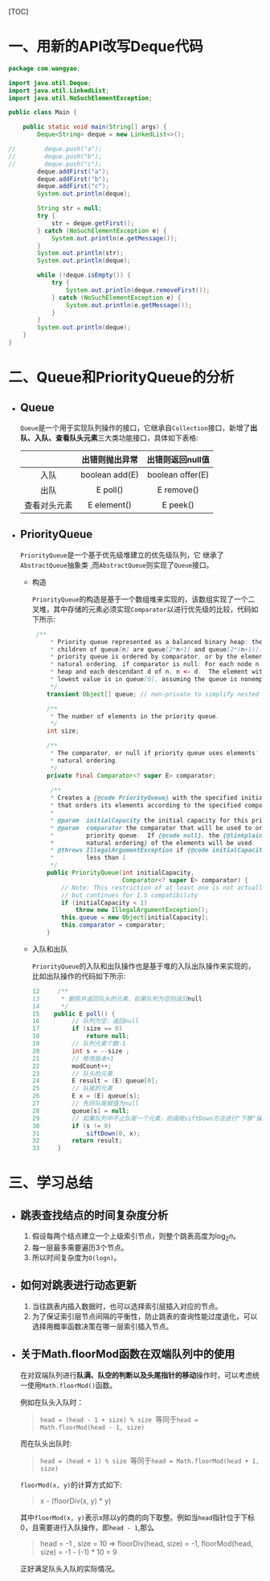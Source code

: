 [TOC]

# **一、用新的API改写Deque代码**

```java
package com.wangyao;

import java.util.Deque;
import java.util.LinkedList;
import java.util.NoSuchElementException;

public class Main {

    public static void main(String[] args) {
        Deque<String> deque = new LinkedList<>();

//        deque.push("a");
//        deque.push("b");
//        deque.push("c");
        deque.addFirst("a");
        deque.addFirst("b");
        deque.addFirst("c");
        System.out.println(deque);

        String str = null;
        try {
            str = deque.getFirst();
        } catch (NoSuchElementException e) {
            System.out.println(e.getMessage());
        }
        System.out.println(str);
        System.out.println(deque);

        while (!deque.isEmpty()) {
            try {
                System.out.println(deque.removeFirst());
            } catch (NoSuchElementException e) {
                System.out.println(e.getMessage());
            }
        }
        System.out.println(deque);
    }
}

```

# **二、Queue和PriorityQueue的分析**

- ## **Queue**

  `Queue`是一个用于实现队列操作的接口，它继承自`Collection`接口，新增了**出队、入队、查看队头元素**三大类功能接口，具体如下表格:

  |              | 出错则抛出异常 | 出错则返回null值 |
  | :----------: | :------------: | :--------------: |
  |     入队     | boolean add(E) | boolean offer(E) |
  |     出队     |    E poll()    |    E remove()    |
  | 查看对头元素 |  E element()   |     E peek()     |

  

- ## **PriorityQueue**

  `PriorityQueue`是一个基于优先级堆建立的优先级队列，它 继承了`AbstractQueue`抽象类 ,而`AbstractQueue`则实现了`Queue`接口。

  - 构造

    `PriorityQueue`的构造是基于一个数组堆来实现的，该数组实现了一个二叉堆，其中存储的元素必须实现`Comparator`以进行优先级的比较，代码如下所示:

    ```java
     /**
         * Priority queue represented as a balanced binary heap: the two
         * children of queue[n] are queue[2*n+1] and queue[2*(n+1)].  The
         * priority queue is ordered by comparator, or by the elements'
         * natural ordering, if comparator is null: For each node n in the
         * heap and each descendant d of n, n <= d.  The element with the
         * lowest value is in queue[0], assuming the queue is nonempty.
         */
        transient Object[] queue; // non-private to simplify nested class access
    
        /**
         * The number of elements in the priority queue.
         */
        int size;
    
        /**
         * The comparator, or null if priority queue uses elements'
         * natural ordering.
         */
        private final Comparator<? super E> comparator;
        
         /**
         * Creates a {@code PriorityQueue} with the specified initial capacity
         * that orders its elements according to the specified comparator.
         *
         * @param  initialCapacity the initial capacity for this priority queue
         * @param  comparator the comparator that will be used to order this
         *         priority queue.  If {@code null}, the {@linkplain Comparable
         *         natural ordering} of the elements will be used.
         * @throws IllegalArgumentException if {@code initialCapacity} is
         *         less than 1
         */
        public PriorityQueue(int initialCapacity,
                             Comparator<? super E> comparator) {
            // Note: This restriction of at least one is not actually needed,
            // but continues for 1.5 compatibility
            if (initialCapacity < 1)
                throw new IllegalArgumentException();
            this.queue = new Object[initialCapacity];
            this.comparator = comparator;
        }
    ```

  - 入队和出队

    `PriorityQueue`的入队和出队操作也是基于堆的入队出队操作来实现的，比如出队操作的代码如下所示:

    ```java
    12     /**
    13      * 删除并返回队头的元素，如果队列为空则返回null
    14      */
    15    public E poll() {
    16         // 队列为空，返回null
    17         if (size == 0)
    18             return null;
    19         // 队列元素个数-1
    20         int s = --size ;
    21         // 修改版本+1
    22         modCount++;
    23         // 队头的元素
    24         E result = (E) queue[0];
    25         // 队尾的元素
    26         E x = (E) queue[s];
    27         // 先将队尾赋值为null
    28         queue[s] = null;
    29         // 如果队列中不止队尾一个元素，则调用siftDown方法进行"下移"操作
    30         if (s != 0)
    31             siftDown(0, x);
    32         return result;
    33     }
    ```

    

# **三、学习总结**

- ## **跳表查找结点的时间复杂度分析**
  
  1. 假设每两个结点建立一个上级索引节点，则整个跳表高度为$\log_{2}{n}$。
  2. 每一层最多需要遍历3个节点。
  3. 所以时间复杂度为`O(logn)`。
  
- ## **如何对跳表进行动态更新**

  1. 当往跳表内插入数据时，也可以选择索引层插入对应的节点。
  2. 为了保证索引层节点间隔的平衡性，防止跳表的查询性能过度退化，可以选择用概率函数决策在哪一层索引插入节点。

- ## **关于Math.floorMod函数在双端队列中的使用**

  在对双端队列进行**队满、队空的判断以及头尾指针的移动**操作时，可以考虑统一使用`Math.floorMod()`函数。

  例如在队头入队时：

  > `head = (head - 1 + size) % size `等同于`head = Math.floorMod(head - 1, size)`

  而在队头出队时:

  >`head = (head + 1) % size `等同于`head = Math.floorMod(head + 1, size)`

  `floorMod(x, y)`的计算方式如下:

  > x - (floorDiv(x, y) * y)

  其中`floorMod(x, y)`表示x除以y的商的向下取整。例如当`head`指针位于下标0，且需要进行入队操作，即`head - 1`,那么

  > head = -1 , size = 10	=>	floorDiv(head, size) = -1, floorMod(head, size) = -1 - (-1) \* 10 = 9

  正好满足队头入队的实际情况。